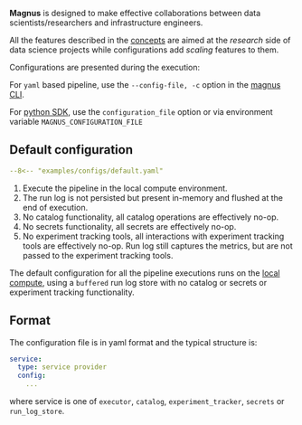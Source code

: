 **Magnus** is designed to make effective collaborations between data scientists/researchers
and infrastructure engineers.

All the features described in the [concepts](../../concepts/the-big-picture) are
aimed at the *research* side of data science projects while configurations add *scaling* features to them.


Configurations are presented during the execution:

For ```yaml``` based pipeline, use the ```--config-file, -c``` option in the [magnus CLI](../../usage/#usage).

For [python SDK](../../sdk/#magnus.Pipeline.execute), use the ```configuration_file``` option or via
environment variable ```MAGNUS_CONFIGURATION_FILE```

## Default configuration

```yaml
--8<-- "examples/configs/default.yaml"
```

1. Execute the pipeline in the local compute environment.
2. The run log is not persisted but present in-memory and flushed at the end of execution.
3. No catalog functionality, all catalog operations are effectively no-op.
4. No secrets functionality, all secrets are effectively no-op.
5. No experiment tracking tools, all interactions with experiment tracking tools are effectively no-op.
Run log still captures the metrics, but are not passed to the experiment tracking tools.

The default configuration for all the pipeline executions runs on the [local compute](../executors/local), using a
```buffered``` run log store with no catalog or secrets or experiment tracking functionality.



## Format

The configuration file is in yaml format and the typical structure is:

```yaml
service:
  type: service provider
  config:
    ...
```

where service is one of ```executor```, ```catalog```, ```experiment_tracker```,
 ```secrets``` or ```run_log_store```.
